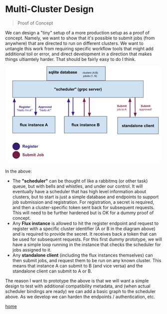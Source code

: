 # Multi-Cluster Design

> Proof of Concept

We can design a "tiny" setup of a more production setup as a proof of concept. Namely, we want to show that it's possible to submit jobs (from anywhere) that are directed to run on different clusters. We want to untangle this work from requiring specific workflow tools that might add additional toil or error, and direct development in a direction that makes things ultiamtely harder. That should be fairly easy to do I think.

![img/rainbow-scheduler.png](img/rainbow-scheduler.png)

In the above:

- The **"scheduler"** can be thought of like a rabbitmq (or other task) queue, but with bells and whistles, and under our control. It will eventually have a scheduler that has high level information about clusters, but to start is just a simple database and endpoints to support job submission and registration. For registration, a secret is required, and then a cluster-specific token sent back for subsequent requests. This will need to be further hardened but is OK for a dummy proof of concept.
- Any **Flux instance** is allowed to hit the register endpoint and request to register with a specific cluster identifier (A or B in the diagram above) and is required to provide the secret. It receives back a token that can be used for subsequent requests. For this first dummy prototype, we will have a simple loop running in the instance that checks the scheduler for jobs assigned to it.
- Any **standalone client** (including the flux instances themselves) can then submit jobs, and request them to be run on any known cluster. This means that instance A can submit to B (and vice versa) and the standalone client can submit to A or B.

The reason I want to prototype the above is that we will want a simple design to test with additional compatibility metadata, and (when actual scheduler bindings are ready) we can add a basic graph to the scheduler above. As we develop we can harden the endpoints / authentication, etc.

[home](/README.md#rainbow-scheduler)